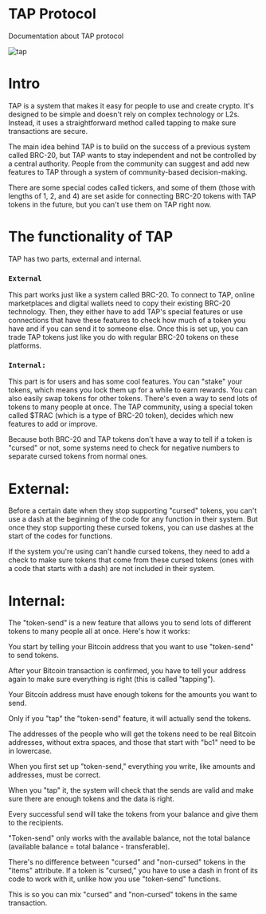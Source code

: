 # TAP Protocol
Documentation about TAP protocol

![tap](https://github.com/ShivgunGaming/tap-protocol/assets/102505925/5ff24f19-05db-4138-b36d-9714622c5d67)

# Intro

TAP is a system that makes it easy for people to use and create crypto. It's designed to be simple and doesn't rely on complex technology or L2s. Instead, it uses a straightforward method called tapping to make sure transactions are secure.

The main idea behind TAP is to build on the success of a previous system called BRC-20, but TAP wants to stay independent and not be controlled by a central authority. People from the community can suggest and add new features to TAP through a system of community-based decision-making.

There are some special codes called tickers, and some of them (those with lengths of 1, 2, and 4) are set aside for connecting BRC-20 tokens with TAP tokens in the future, but you can't use them on TAP right now.

# The functionality of TAP

TAP has two parts, external and internal.

### `External`
This part works just like a system called BRC-20. To connect to TAP, online marketplaces and digital wallets need to copy their existing BRC-20 technology. Then, they either have to add TAP's special features or use connections that have these features to check how much of a token you have and if you can send it to someone else. Once this is set up, you can trade TAP tokens just like you do with regular BRC-20 tokens on these platforms.

### `Internal:` 
This part is for users and has some cool features. You can "stake" your tokens, which means you lock them up for a while to earn rewards. You can also easily swap tokens for other tokens. There's even a way to send lots of tokens to many people at once. The TAP community, using a special token called $TRAC (which is a type of BRC-20 token), decides which new features to add or improve.

Because both BRC-20 and TAP tokens don't have a way to tell if a token is "cursed" or not, some systems need to check for negative numbers to separate cursed tokens from normal ones. 

# External:

Before a certain date when they stop supporting "cursed" tokens, you can't use a dash at the beginning of the code for any function in their system. But once they stop supporting these cursed tokens, you can use dashes at the start of the codes for functions.

If the system you're using can't handle cursed tokens, they need to add a check to make sure tokens that come from these cursed tokens (ones with a code that starts with a dash) are not included in their system. 

# Internal:

The "token-send" is a new feature that allows you to send lots of different tokens to many people all at once. Here's how it works:

You start by telling your Bitcoin address that you want to use "token-send" to send tokens.

After your Bitcoin transaction is confirmed, you have to tell your address again to make sure everything is right (this is called "tapping").

Your Bitcoin address must have enough tokens for the amounts you want to send.

Only if you "tap" the "token-send" feature, it will actually send the tokens.

The addresses of the people who will get the tokens need to be real Bitcoin addresses, without extra spaces, and those that start with "bc1" need to be in lowercase.

When you first set up "token-send," everything you write, like amounts and addresses, must be correct.

When you "tap" it, the system will check that the sends are valid and make sure there are enough tokens and the data is right.

Every successful send will take the tokens from your balance and give them to the recipients.

"Token-send" only works with the available balance, not the total balance (available balance = total balance - transferable).

There's no difference between "cursed" and "non-cursed" tokens in the "items" attribute. If a token is "cursed," you have to use a dash in front of its code to work with it, unlike how you use "token-send" 
functions.

This is so you can mix "cursed" and "non-cursed" tokens in the same transaction.
